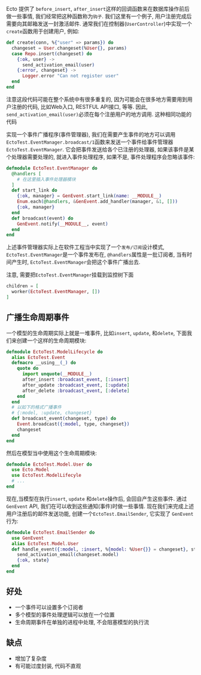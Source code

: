 Ecto 提供了 `before_insert`, `after_insert`这样的回调函数来在数据库操作前后做一些事情, 我们经常把这种函数称为`钩子`. 我们这里有一个例子, 用户注册完成后需要向其邮箱发送一封激活邮件. 通常我们在控制器(`UserController`)中实现一个`create`函数用于创建用户, 例如:

```elixir
def create(conn, %{"user" => params}) do
  changeset = User.changeset(%User{}, params)
  case Repo.insert(changeset) do
    {:ok, user} ->
      send_activation_email(user)
    {:error, changeset} ->
      Logger.error "Can not register user"
  end
end
```

注意这段代码可能在整个系统中有很多重复的, 因为可能会在很多地方需要用到用户注册的代码, 比如Web入口, RESTFUL API接口, 等等. 因此, `send_activation_email(user)`必须在每个注册用户的地方调用. 这种相同功能的代码

实现一个事件广播程序(事件管理器), 我们在需要产生事件的地方可以调用`EctoTest.EventManager.broadcast/1`函数来发送一个事件给事件管理器`EctoTest.EventManager`. 它会把事件发送给各个已注册的处理器, 如果该事件是某个处理器需要处理的, 就进入事件处理程序, 如果不是, 事件处理程序会忽略该事件:

```elixir
defmodule EctoTest.EventManager do
  @handlers [
    # 在这里插入事件处理器模块
  ]
  def start_link do
    {:ok, manager} = GenEvent.start_link(name: __MODULE__)
    Enum.each(@handlers, &GenEvent.add_handler(manager, &1, []))
    {:ok, manager}
  end
  def broadcast(event) do
    GenEvent.notify(__MODULE__, event)
  end
end
```

上述事件管理器实际上在软件工程当中实现了一个`发布/订阅`设计模式, `EctoTest.EventManager`是一个事件发布在, `@handlers`属性是一批订阅者, 当有时间产生时, `EctoTest.EventManager`会把这个事件广播出去.

注意, 需要把`EctoTest.EventManager`挂载到监控树下面

```elixir
children = [
  worker(EctoTest.EventManager, [])
]
```

## 广播生命周期事件

一个模型的生命周期实际上就是一堆事件, 比如`insert`, `update`, 和`delete`, 下面我们来创建一个这样的生命周期模块:

```elixir
defmodule EctoTest.ModelLifecycle do
  alias EctoTest.Event
  defmacro __using__(_) do
    quote do
      import unquote(__MODULE__)
      after_insert :broadcast_event, [:insert]
      after_update :broadcast_event, [:update]
      after_delete :broadcast_event, [:delete]
    end
  end
  # 以如下的格式广播事件
  # {:model, :update, changeset}
  def broadcast_event(changeset, type) do
    Event.broadcast({:model, type, changeset})
    changeset
  end
end
```

然后在模型当中使用这个生命周期模块:

```elixir
defmodule EctoTest.Model.User do
  use Ecto.Model
  use EctoTest.ModelLifecyle
  # ...
end
```

现在,当模型在执行`insert`, `update` 和`delete`操作后, 会回自产生这些事件. 通过`GenEvent` API, 我们在可以收到这些通知(事件)时做一些事情. 现在我们来完成上述用户注册后的邮件发送功能, 创建一个`EctoTest.EmailSender`, 它实现了 `GenEvent` 行为:

```elixir
defmodule EctoTest.EmailSender do
  use GenEvent
  alias EctoTest.Model.User
  def handle_event({:model, :insert, %{model: %User{}} = changeset}, state) do
    send_activation_email(changeset.model)
    {:ok, state}
  end
end
```

## 好处

- 一个事件可以设置多个订阅者
- 多个模型的事件处理逻辑可以放在一个位置
- 生命周期事件在单独的进程中处理, 不会阻塞模型的执行流

## 缺点

- 增加了复杂度
- 有可能过度封装, 代码不直观
